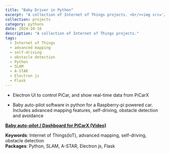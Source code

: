 ```yaml
---
title: "Baby Driver in Python"
excerpt: "A collection of Internet of Things projects. <br/><img src='/images/PiCarX.png'>"
collection: projects
category: pythons
date: 2024-10-16
description: "A collection of Internet of Things projects."
tags:
  - Internet of Things
  - advanced mapping
  - self-driving
  - obstacle detection
  - Python
  - SLAM
  - A-STAR
  - Electron js
  - Flask
---
```



- Electron UI to control PiCar, and show real-time data from PiCarX

- Baby auto-pilot software in python for a Raspberry-pi powered car. Includes advanced mapping features, self-driving, obstacle detection and avoidance

**[ Baby auto-pilot / Dashboard for PiCarX (Video)](https://youtu.be/xW_e4IPZ7Xk)**

**Keywords**: Internet of Things(IoT), advanced mapping, self-driving, obstacle detection    
**Packages**: Python, SLAM, A-STAR, Electron js, Flask
